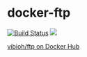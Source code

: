 # docker-ftp

[![Build Status](https://travis-ci.org/ViBiOh/docker-ftp.svg?branch=master)](https://travis-ci.org/ViBiOh/docker-ftp) [![](https://images.microbadger.com/badges/image/vibioh/ftp.svg)](https://microbadger.com/images/vibioh/ftp "Get your own image badge on microbadger.com")

[vibioh/ftp on Docker Hub](https://hub.docker.com/r/vibioh/ftp/)
